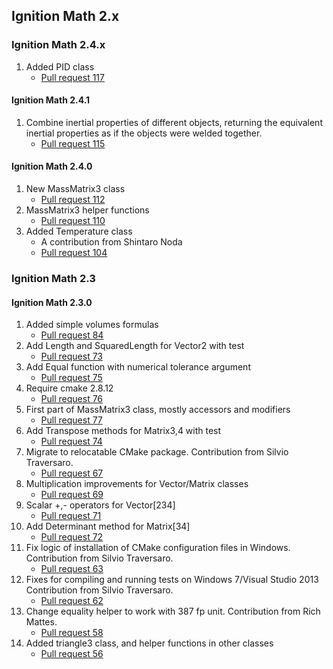 ## Ignition Math 2.x

### Ignition Math 2.4.x

1. Added PID class
    * [Pull request 117](https://bitbucket.org/ignitionrobotics/ign-math/pull-request/117)

#### Ignition Math 2.4.1

1. Combine inertial properties of different objects, returning the equivalent
   inertial properties as if the objects were welded together.
    * [Pull request 115](https://bitbucket.org/ignitionrobotics/ign-math/pull-request/115)

#### Ignition Math 2.4.0

1. New MassMatrix3 class
    * [Pull request 112](https://bitbucket.org/ignitionrobotics/ign-math/pull-request/112)
1. MassMatrix3 helper functions
    * [Pull request 110](https://bitbucket.org/ignitionrobotics/ign-math/pull-request/110)
1. Added Temperature class
    * A contribution from Shintaro Noda
    * [Pull request 104](https://bitbucket.org/ignitionrobotics/ign-math/pull-request/104)

### Ignition Math 2.3

#### Ignition Math 2.3.0

1. Added simple volumes formulas
    * [Pull request 84](https://bitbucket.org/ignitionrobotics/ign-math/pull-request/84)
1. Add Length and SquaredLength for Vector2 with test
    * [Pull request 73](https://bitbucket.org/ignitionrobotics/ign-math/pull-request/73)
1. Add Equal function with numerical tolerance argument
    * [Pull request 75](https://bitbucket.org/ignitionrobotics/ign-math/pull-request/75)
1. Require cmake 2.8.12
    * [Pull request 76](https://bitbucket.org/ignitionrobotics/ign-math/pull-request/76)
1. First part of MassMatrix3 class, mostly accessors and modifiers 
    * [Pull request 77](https://bitbucket.org/ignitionrobotics/ign-math/pull-request/77)
1. Add Transpose methods for Matrix3,4 with test
    * [Pull request 74](https://bitbucket.org/ignitionrobotics/ign-math/pull-request/74)
1. Migrate to relocatable CMake package.
   Contribution from Silvio Traversaro.
    * [Pull request 67](https://bitbucket.org/ignitionrobotics/ign-math/pull-request/67)
1. Multiplication improvements for Vector/Matrix classes
    * [Pull request 69](https://bitbucket.org/ignitionrobotics/ign-math/pull-request/69)
1. Scalar +,- operators for Vector[234]
    * [Pull request 71](https://bitbucket.org/ignitionrobotics/ign-math/pull-request/71)
1. Add Determinant method for Matrix[34]
    * [Pull request 72](https://bitbucket.org/ignitionrobotics/ign-math/pull-requests/72)
1. Fix logic of installation of CMake configuration files in Windows.
   Contribution from Silvio Traversaro.
    * [Pull request 63](https://bitbucket.org/ignitionrobotics/ign-math/pull-request/63)
1. Fixes for compiling and running tests on Windows 7/Visual Studio 2013
   Contribution from Silvio Traversaro.
    * [Pull request 62](https://bitbucket.org/ignitionrobotics/ign-math/pull-request/62)
1. Change equality helper to work with 387 fp unit.
   Contribution from Rich Mattes.
    * [Pull request 58](https://bitbucket.org/ignitionrobotics/ign-math/pull-request/58)
1. Added triangle3 class, and helper functions in other classes
    * [Pull request 56](https://bitbucket.org/ignitionrobotics/ign-math/pull-request/56)
